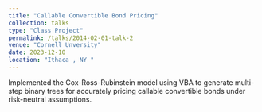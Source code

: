 ```yaml
---
title: "Callable Convertible Bond Pricing"
collection: talks
type: "Class Project"
permalink: /talks/2014-02-01-talk-2
venue: "Cornell Unversity"
date: 2023-12-10
location: "Ithaca , NY "
---
```


Implemented the Cox-Ross-Rubinstein model using VBA to generate multi-step binary trees for accurately pricing callable convertible bonds under risk-neutral assumptions.
